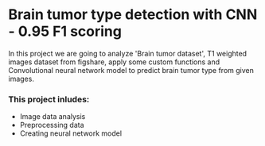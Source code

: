 # Brain tumor type detection with CNN - 0.95 F1 scoring

In this project we are going to analyze 'Brain tumor dataset', T1 weighted images dataset from figshare,
apply some custom functions and Convolutional neural network model to predict brain tumor type from given images.

### This project inludes:
- Image data analysis
- Preprocessing data
- Creating neural network model
